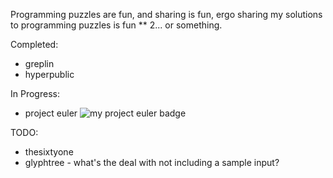 Programming puzzles are fun, and sharing is fun, ergo sharing my solutions to programming puzzles is fun ** 2... or something.

Completed:

* greplin
* hyperpublic

In Progress:

* project euler
![my project euler badge](http://projecteuler.net/profile/rwolf.png)

TODO:

* thesixtyone
* glyphtree - what's the deal with not including a sample input?
